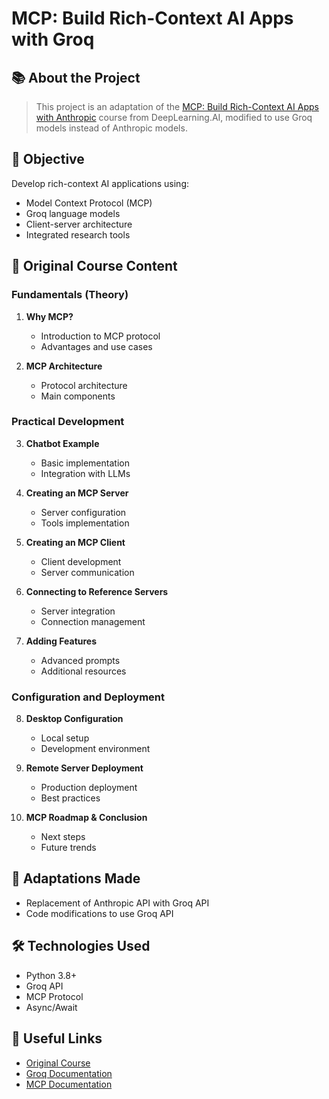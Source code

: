 # MCP: Build Rich-Context AI Apps with Groq

## 📚 About the Project
> This project is an adaptation of the [MCP: Build Rich-Context AI Apps with Anthropic](https://www.deeplearning.ai/short-courses/mcp-build-rich-context-ai-apps-with-anthropic/) course from DeepLearning.AI, modified to use Groq models instead of Anthropic models.

## 🎯 Objective
Develop rich-context AI applications using:
- Model Context Protocol (MCP)
- Groq language models
- Client-server architecture
- Integrated research tools

## 📖 Original Course Content

### Fundamentals (Theory)
1. **Why MCP?** 
   - Introduction to MCP protocol
   - Advantages and use cases

2. **MCP Architecture**
   - Protocol architecture
   - Main components

### Practical Development
3. **Chatbot Example**
   - Basic implementation
   - Integration with LLMs

4. **Creating an MCP Server**
   - Server configuration
   - Tools implementation

5. **Creating an MCP Client**
   - Client development
   - Server communication

6. **Connecting to Reference Servers**
   - Server integration
   - Connection management

7. **Adding Features**
   - Advanced prompts
   - Additional resources

### Configuration and Deployment
8. **Desktop Configuration**
   - Local setup
   - Development environment

9. **Remote Server Deployment**
   - Production deployment
   - Best practices

10. **MCP Roadmap & Conclusion**
    - Next steps
    - Future trends

## 🔄 Adaptations Made
- Replacement of Anthropic API with Groq API
- Code modifications to use Groq API

## 🛠️ Technologies Used
- Python 3.8+
- Groq API
- MCP Protocol
- Async/Await

## 🔗 Useful Links
- [Original Course](https://www.deeplearning.ai/short-courses/mcp-build-rich-context-ai-apps-with-anthropic/)
- [Groq Documentation](https://console.groq.com/docs)
- [MCP Documentation](https://modelcontextprotocol.io/)